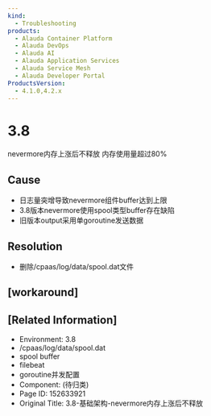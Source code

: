 ```yaml
---
kind:
  - Troubleshooting
products:
  - Alauda Container Platform
  - Alauda DevOps
  - Alauda AI
  - Alauda Application Services
  - Alauda Service Mesh
  - Alauda Developer Portal
ProductsVersion:
  - 4.1.0,4.2.x
---
```

<!-- A type of document that involves encountering a fault, diagnosing it, performing root cause analysis, and providing solutions. -->

# 3.8

nevermore内存上涨后不释放 内存使用量超过80%

## Cause
- 日志量突增导致nevermore组件buffer达到上限
- 3.8版本nevermore使用spool类型buffer存在缺陷
- 旧版本output采用单goroutine发送数据

## Resolution
- 删除/cpaas/log/data/spool.dat文件

## [workaround]

## [Related Information]
- Environment: 3.8
- /cpaas/log/data/spool.dat
- spool buffer
- filebeat
- goroutine并发配置
- Component: (待归类)
- Page ID: 152633921
- Original Title: 3.8-基础架构-nevermore内存上涨后不释放
